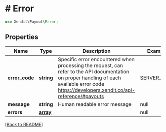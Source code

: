 # # Error


```php
use Xendit\Payout\Error;
```
## Properties

| Name | Type | Description | Examples | Notes |
| ------------ | ------------- | ------------- | ------------- | -------------|
| **error_code** | **string** | Specific error encountered when processing the request, can refer to the API documentation on proper handling of each available error code https://developers.xendit.co/api-reference/#payouts | SERVER_ERROR |  |
| **message** | **string** | Human readable error message | null |  |
| **errors** | [**array**](ErrorErrorsInner.md) |  | null |  [optional] |


[[Back to README]](../../README.md)
